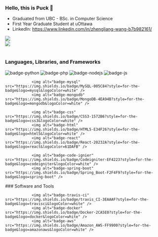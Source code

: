 ### Hello, this is Puck 👋

* Graduated from UBC - BSc. in Computer Science
* First Year Graduate Student at uOttawa
* LinkedIn: https://www.linkedin.com/in/zhengliang-wang-b7b982161/

<a href="https://github.com/pwang1997">
  <img src="https://github-readme-stats.yezihaohao.vercel.app/api?username=pwang1997&count_private=true&show_icons=true&icon_color=805AD5&text_color=718096&hide_title=true&bg_color=FFFFFF" align="left" />
</a>
<br>
<a href="https://github.com/pwang1997">
  <img src="https://github-readme-stats.vercel.app/api/top-langs/?username=pwang1997&layout=compact&count_private=true&count_private=true&show_icons=true&icon_color=805AD5&text_color=718096&hide_title=true&bg_color=FFFFFF" align="left" />
</a>
<br>
<br>

### Languages, Libraries, and Frameworks
<div style="align:center>
                <img alt="badge-java" src="https://img.shields.io/badge/Java-ED8B00?style=for-the-badge&logo=java&logoColor=white" />
                <img alt="badge-python" src="https://img.shields.io/badge/Python-FFD43B?style=for-the-badge&logo=python&logoColor=blue" />
                <img alt="badge-php" src="https://img.shields.io/badge/PHP-777BB4?style=for-the-badge&logo=php&logoColor=white" />
                <img alt="badge-nodejs" src="https://img.shields.io/badge/Node.js-339933?style=for-the-badge&logo=nodedotjs&logoColor=white" />
                <img alt="badge-js" src="https://img.shields.io/badge/JavaScript-323330?style=for-the-badge&logo=javascript&logoColor=F7DF1E" />
                
                <img alt="badge-mysql" src="https://img.shields.io/badge/MySQL-005C84?style=for-the-badge&logo=mysql&logoColor=white" />
                <img alt="badge-mongodb" src="https://img.shields.io/badge/MongoDB-4EA94B?style=for-the-badge&logo=mongodb&logoColor=white" />

                <img alt="badge-css" src="https://img.shields.io/badge/CSS3-1572B6?style=for-the-badge&logo=css3&logoColor=white" />
                <img alt="badge-html" src="https://img.shields.io/badge/HTML5-E34F26?style=for-the-badge&logo=html5&logoColor=white" />
                <img alt="badge-react" src="https://img.shields.io/badge/React-20232A?style=for-the-badge&logo=react&logoColor=61DAFB" />

                <img alt="badge-code-ignier" src="https://img.shields.io/badge/Codeigniter-EF4223?style=for-the-badge&logo=codeigniter&logoColor=white" />
                <img alt="badge-spring-boot" src="https://img.shields.io/badge/Spring_Boot-F2F4F9?style=for-the-badge&logo=spring-boot" />

 </div>
### Software and Tools
<div style="align:center>
                 <img alt="badge-power-bi" src="https://img.shields.io/badge/PowerBI-F2C811?style=for-the-badge&logo=Power%20BI&logoColor=white" />

                <img alt="badge-travis-ci" src="https://img.shields.io/badge/travis_CI-3EAAAF?style=for-the-badge&logo=travisci&logoColor=white" />
                <img alt="badge-docker" src="https://img.shields.io/badge/Docker-2CA5E0?style=for-the-badge&logo=docker&logoColor=white" />
                <img alt="badge-aws" src="https://img.shields.io/badge/Amazon_AWS-FF9900?style=for-the-badge&logo=amazonaws&logoColor=white" />
</div>
